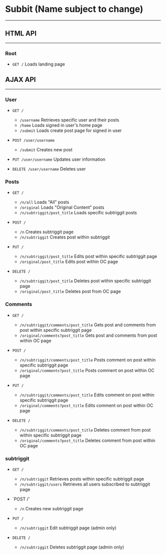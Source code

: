 # Subbit (Name subject to change)

---

## HTML API

---

### Root

  * `GET /` Loads landing page

 ## AJAX API

---

### User
  * `GET /`
    * `/username` Retrieves specific user and their posts
    * `/home` Loads signed in user's home page
    * `/submit` Loads create post page for signed in user

  * `POST /user/username`
    * `/submit` Creates new post

  * `PUT /user/username` Updates user information

  * `DELETE /user/username` Deletes user

 ### Posts

  * `GET /`

    * `/n/all` Loads "All" posts
    * `/original` Loads "Original Content" posts
    * `/n/subtriggit/post_title` Loads specific subtriggit posts

  * `POST /`

    * `/n` Creates subtriggit page
    * `/n/subtriggit` Creates post within subtriggit

  * `PUT /`

    * `/n/subtriggit/post_title` Edits post within specific subtriggit page
    * `/original/post_title` Edits post within OC page

  * `DELETE /`

    * `/n/subtriggit/post_title` Deletes post within specific subtriggit page
    * `/original/post_title` Deletes post from OC page

 ### Comments

  * `GET /`

    * `/n/subtriggit/comments/post_title` Gets post and comments from post within specific subtriggit page
    * `/original/comments?post_title` Gets post and comments from post within OC page

  * `POST /`

    * `/n/subtriggit/comments/post_title` Posts comment on post within specific subtriggit page
    * `/original/comments?post_title` Posts comment on post within OC page

  * `PUT /`
    * `/n/subtriggit/comments/post_title` Edits comment on post within specific subtriggit page
    * `/original/comments?post_title` Edits comment on post within OC page

  * `DELETE /`
    * `/n/subtriggit/comments/post_title` Deletes comment from post within specific subtriggit page
    * `/original/comments?post_title` Deletes comment from post within OC page

### subtriggit

* `GET /`
  * `/n/subtriggit` Retrieves posts within specific subtriggit page
  * `/n/subtriggit/users` Retrieves all users subscribed to subtriggit page

* `POST /'
  * `/n` Creates new subtriggit page

* `PUT /`
  * `/n/subtriggit` Edit subtriggit page (admin only)

* `DELETE /`
  * `/n/subtriggit` Deletes subtriggit page (admin only)
